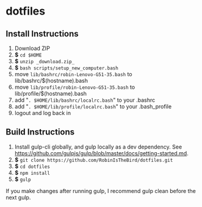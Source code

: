 # dotfiles

## Install Instructions

1. Download ZIP
2. __$__ `cd $HOME`
3. __$__ `unzip _download.zip_`
4. __$__ `bash scripts/setup_new_computer.bash`
5. move `lib/bashrc/robin-Lenovo-G51-35.bash` to lib/bashrc/$(hostname).bash
6. move `lib/profile/robin-Lenovo-G51-35.bash` to lib/profile/$(hostname).bash
7. add "`. $HOME/lib/bashrc/localrc.bash`" to your .bashrc
8. add "`. $HOME/lib/profile/localrc.bash`" to your .bash_profile
9. logout and log back in

## Build Instructions

1. Install gulp-cli globally, and gulp locally as a dev dependency.
See https://github.com/gulpjs/gulp/blob/master/docs/getting-started.md.
2. __$__ `git clone https://github.com/RobinIsTheBird/dotfiles.git`
3. __$__ `cd dotfiles`
4. __$__ `npm install`
5. __$__ `gulp`

If you make changes after running gulp,
I recommend gulp clean before the next gulp.
